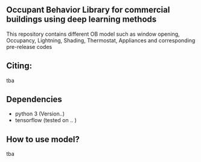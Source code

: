 ## Occupant Behavior Library for commercial buildings using deep learning methods

This repository contains different OB model such as window opening, Occupancy, Lightning, Shading, Thermostat, Appliances and corresponding pre-release codes 

## Citing:
tba

## Dependencies

* python 3 (Version..)
* tensorflow (tested on .. )



## How to use model?

tba



